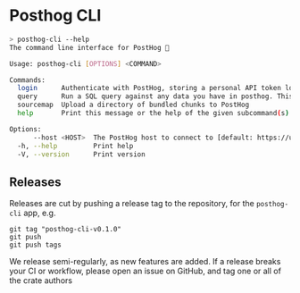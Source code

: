 # Posthog CLI

```bash
> posthog-cli --help
The command line interface for PostHog 🦔

Usage: posthog-cli [OPTIONS] <COMMAND>

Commands:
  login      Authenticate with PostHog, storing a personal API token locally
  query      Run a SQL query against any data you have in posthog. This is mostly for fun, and subject to change
  sourcemap  Upload a directory of bundled chunks to PostHog
  help       Print this message or the help of the given subcommand(s)

Options:
      --host <HOST>  The PostHog host to connect to [default: https://us.posthog.com]
  -h, --help         Print help
  -V, --version      Print version
```

## Releases

Releases are cut by pushing a release tag to the repository, for the `posthog-cli` app, e.g.
```
git tag "posthog-cli-v0.1.0"
git push
git push tags
```

We release semi-regularly, as new features are added. If a release breaks your CI or workflow, please open an issue on GitHub, and tag one or all of the crate authors
